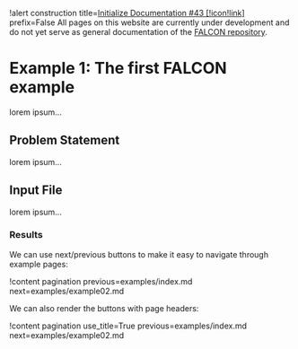 !alert construction title=[Initialize Documentation #43 [!icon!link]](https://github.com/idaholab/falcon/issues/43) prefix=False
All pages on this website are currently under development and do not yet serve as general documentation of the [FALCON repository](https://github.com/idaholab/falcon).

# Example 1: The first FALCON example

lorem ipsum...

## Problem Statement

lorem ipsum...

## Input File

lorem ipsum...

### Results

We can use next/previous buttons to make it easy to navigate through example pages:

!content pagination previous=examples/index.md
                    next=examples/example02.md

We can also render the buttons with page headers:

!content pagination use_title=True
                    previous=examples/index.md
                    next=examples/example02.md
